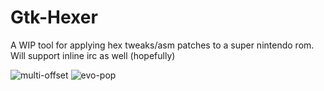 # Gtk-Hexer
A WIP tool for applying hex tweaks/asm patches to a super nintendo rom. Will support inline irc as well (hopefully)

![multi-offset](https://user-images.githubusercontent.com/15618772/163767256-5d911e9b-d01c-4165-bf54-b0f09dd29e67.png)
![evo-pop](https://user-images.githubusercontent.com/15618772/163767395-0789d9e9-1bc5-45bb-9762-b9feb92c0656.png)
